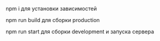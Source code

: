 npm i для установки зависимостей

npm run build для сборки production

npm run start для сборки development и запуска сервера
